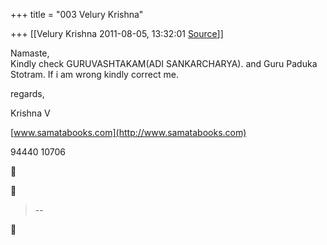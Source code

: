 +++
title = "003 Velury Krishna"

+++
[[Velury Krishna	2011-08-05, 13:32:01 [Source](https://groups.google.com/g/samskrita/c/oa9BcCjWCio)]]



Namaste,  
Kindly check GURUVASHTAKAM(ADI SANKARCHARYA). and Guru Paduka Stotram.
If i am wrong kindly correct me. 

regards, 

Krishna V

[www.samatabooks.com](http://www.samatabooks.com)

94440 10706  





> --  



